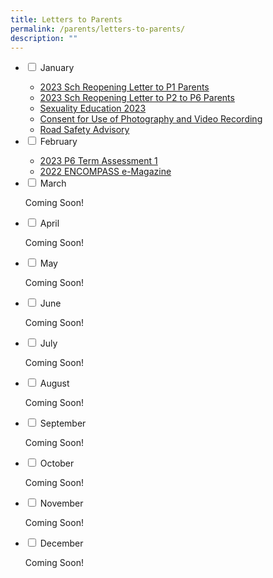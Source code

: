 ```yaml
---
title: Letters to Parents
permalink: /parents/letters-to-parents/
description: ""
---
```

<ul class="jekyllcodex_accordion">
  <li>
    <input type="checkbox" id="accordion1">
    <label for="accordion1">January</label>
    <div>
<ul>
<li><a href="/files/2023%20Sch%20Reopening %20Letter%20to%20Parents%20P1.pdf" target="_blank" rel="noopener">2023 Sch Reopening Letter to P1 Parents</a></li>
	
<li><a href="/files/2023%20Sch%20Reopening%20Letter%20to%20Parents%20P2%20-%20P6.pdf" target="_blank" rel="noopener">2023 Sch Reopening Letter to P2 to P6 Parents</a></li>

<li><a href="/departments/CCE/sexualityeducation2023/" target="_blank" rel="noopener">Sexuality Education 2023</a></li>


<li><a href="/announcements/sites/photography/" target="">Consent for Use of Photography and Video Recording</a></li>
	
<li><a href="/announcements/sites/roadsafety/" target="">Road Safety Advisory</a></li>
	
</ul>
    </div>
</li>
  <li>
    <input type="checkbox" id="accordion2">
    <label for="accordion2">February</label>
    <div>
<ul>
<li><a href="https://go.gov.sg/andps2023p6ta1" target="_blank" rel="noopener">2023 P6 Term Assessment 1</a></li>
<li><a href="https://go.gov.sg/andpsencompass2022" target="_blank" rel="noopener">2022 ENCOMPASS e-Magazine</a></li>

 </div>
	</li>
  <li>
    <input type="checkbox" id="accordion3">
    <label for="accordion3">March</label>
    <div>
      <p>Coming Soon!</p>
    </div>
	</li>
  <li>
    <input type="checkbox" id="accordion4">
    <label for="accordion4">April</label>
    <div>
      <p>Coming Soon!</p>
    </div>
	</li>
  <li>
    <input type="checkbox" id="accordion5">
    <label for="accordion5">May</label>
    <div>
      <p>Coming Soon!</p>
    </div>
	</li>
  <li>
    <input type="checkbox" id="accordion6">
    <label for="accordion6">June</label>
    <div>
      <p>Coming Soon!</p>
    </div>
	</li>
  <li>
    <input type="checkbox" id="accordion7">
    <label for="accordion7">July</label>
    <div>
<p>Coming Soon!</p>
    </div>
	</li>
  <li>
    <input type="checkbox" id="accordion8">
    <label for="accordion8">August</label>
    <div>
      <p>Coming Soon!</p>
    </div>
	</li>
  <li>
    <input type="checkbox" id="accordion9">
    <label for="accordion9">September</label>
    <div>
      <p>Coming Soon!</p>
    </div>
	</li>
  <li>
    <input type="checkbox" id="accordion10">
    <label for="accordion10">October</label>
    <div>
      <p>Coming Soon!</p>
    </div>
	</li>
  <li>
    <input type="checkbox" id="accordion11">
    <label for="accordion11">November</label>
    <div>
      <p>Coming Soon!</p>
    </div>
	</li>
  <li>
    <input type="checkbox" id="accordion12">
    <label for="accordion12">December</label>
    <div>
      <p>Coming Soon!</p>
    </div>
	</li>